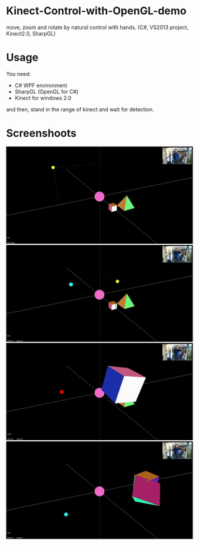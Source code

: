 # Kinect-Control-with-OpenGL-demo
move, zoom and rotate by natural control with hands. (C#, VS2013 project, Kinect2.0, SharpGL)

# Usage
You need:
- C# WPF environment
- SharpGL (OpenGL for C#)
- Kinect for windows 2.0

and then, stand in the range of kinect and wait for detection.

# Screenshoots
![](1.jpg)
![](2.jpg)
![](3.jpg)
![](4.jpg)
